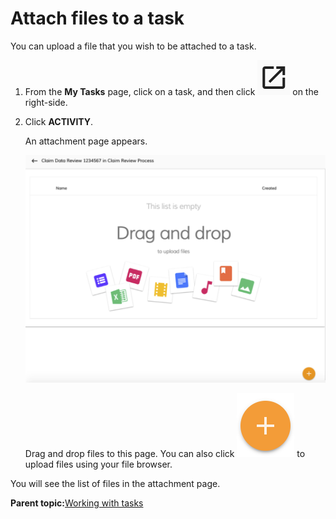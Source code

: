 # Attach files to a task

You can upload a file that you wish to be attached to a task.

1.  From the **My Tasks** page, click on a task, and then click ![](../images/PW-upload-icon.png) on the right-side.

2.  Click **ACTIVITY**.

    An attachment page appears.

    ![](../images/PW-upload.png)

    Drag and drop files to this page. You can also click ![](../images/PW-upload-file-add.png) to upload files using your file browser.


You will see the list of files in the attachment page.

**Parent topic:**[Working with tasks](../concepts/pw-working-with-tasks.md)

